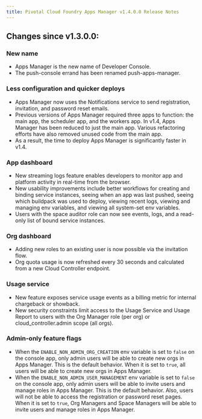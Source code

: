 ```yaml
---
title: Pivotal Cloud Foundry Apps Manager v1.4.0.0 Release Notes
---
```


## Changes since v1.3.0.0: 

### New name

* Apps Manager is the new name of Developer Console. 
* The push-console errand has been renamed push-apps-manager. 

### Less configuration and quicker deploys

* Apps Manager now uses the Notifications service to send registration, invitation, and password reset emails.  
* Previous versions of Apps Manager required three apps to function: the main app, the scheduler app, and the workers app. In v1.4, Apps Manager has been reduced to just the main app. Various refactoring efforts have also removed unused code from the main app. 
* As a result, the time to deploy Apps Manager is significantly faster in v1.4. 

### App dashboard 

* New streaming logs feature enables developers to monitor app and platform activity in real-time from the browser. 
* New usability improvements include better workflows for creating and binding service instances, seeing when an app was last pushed, seeing which buildpack was used to deploy, viewing recent logs, viewing and managing env variables, and viewing all system-set env variables. 
* Users with the space auditor role can now see events, logs, and a read-only list of bound service instances. 

### Org dashboard

* Adding new roles to an existing user is now possible via the invitation flow. 
* Org quota usage is now refreshed every 30 seconds and calculated from a new Cloud Controller endpoint. 

### Usage service 

* New feature exposes service usage events as a billing metric for internal chargeback or showback.
* New security constraints limit access to the Usage Service and Usage Report to users with the Org Manager role (per org) or cloud_controller.admin scope (all orgs).

### Admin-only feature flags 
* When the `ENABLE_NON_ADMIN_ORG_CREATION` env variable is set to `false` on the console app, only admin users will be able to create new orgs in Apps Manager. This is the default behavior. When it is set to `true`, all users will be able to create new orgs in Apps Manager. 
* When the `ENABLE_NON_ADMIN_USER_MANAGEMENT` env variable is set to `false` on the console app, only admin users will be able to invite users and manage roles in Apps Manager. This is the default behavior. Also, users will not be able to access the registration or password reset pages. When it is set to `true`, Org Managers and Space Managers will be able to invite users and manage roles in Apps Manager. 